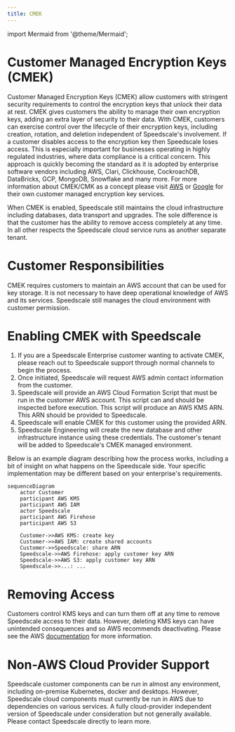 ```yaml
---
title: CMEK
---
```


import Mermaid from '@theme/Mermaid';

# Customer Managed Encryption Keys (CMEK)

Customer Managed Encryption Keys (CMEK) allow customers with stringent security requirements to control the encryption keys that unlock their data at rest. CMEK gives customers the ability to manage their own encryption keys, adding an extra layer of security to their data. With CMEK, customers can exercise control over the lifecycle of their encryption keys, including creation, rotation, and deletion independent of Speedscale's involvement. If a customer disables access to the encryption key then Speedscale loses access. This is especially important for businesses operating in highly regulated industries, where data compliance is a critical concern. This approach is quickly becoming the standard as it is adopted by enterprise software vendors including AWS, Clari, Clickhouse, CockroachDB, DataBricks, GCP, MongoDB, Snowflake  and many more. For more information about CMEK/CMK as a concept please visit [AWS](https://docs.aws.amazon.com/kms/latest/developerguide/concepts.html) or [Google](https://cloud.google.com/kms/docs/cmek) for their own customer managed encryption key services.

When CMEK is enabled, Speedscale still maintains the cloud infrastructure including databases, data transport and upgrades. The sole difference is that the customer has the ability to remove access completely at any time. In all other respects the Speedscale cloud service runs as another separate tenant.

# Customer Responsibilities

CMEK requires customers to maintain an AWS account that can be used for key storage. It is not necessary to have deep operational knowledge of AWS and its services. Speedscale still manages the cloud environment with customer permission.

# Enabling CMEK with Speedscale

1. If you are a Speedscale Enterprise customer wanting to activate CMEK, please reach out to Speedscale support through normal channels to begin the process.
2. Once initiated, Speedscale will request AWS admin contact information from the customer.
3. Speedscale will provide an AWS Cloud Formation Script that must be run in the customer AWS account. This script can and should be inspected before execution. This script will produce an AWS KMS ARN. This ARN should be provided to Speedscale.
4. Speedscale will enable CMEK for this customer using the provided ARN.
5. Speedscale Engineering will create the new database and other infrastructure instance using these credentials. The customer's tenant will be added to Speedscale's CMEK managed environment.

Below is an example diagram describing how the process works, including a bit of insight on what happens on the Speedscale side. Your specific implementation may be different based on your enterprise's requirements.

```mermaid
sequenceDiagram
    actor Customer
    participant AWS KMS
    participant AWS IAM
    actor Speedscale
    participant AWS Firehose
    participant AWS S3

    Customer->>AWS KMS: create key
    Customer->>AWS IAM: create shared accounts
    Customer->>Speedscale: share ARN
    Speedscale->>AWS Firehose: apply customer key ARN
    Speedscale->>AWS S3: apply customer key ARN
    Speedscale->>...: ...
```

# Removing Access

Customers control KMS keys and can turn them off at any time to remove Speedscale access to their data. However, deleting KMS keys can have unintended consequences and so AWS recommends deactivating. Please see the AWS [documentation](https://docs.aws.amazon.com/kms/latest/developerguide/enabling-keys.html) for more information.

# Non-AWS Cloud Provider Support

Speedscale customer components can be run in almost any environment, including on-premise Kubernetes, docker and desktops. However, Speedscale cloud components must currently be run in AWS due to dependencies on various services. A fully cloud-provider independent version of Speedscale under consideration but not generally available. Please contact Speedscale directly to learn more.